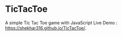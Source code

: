 # TicTacToe
A simple Tic Tac Toe game with JavaScript
Live Demo : https://shekhar316.github.io/TicTacToe/.

